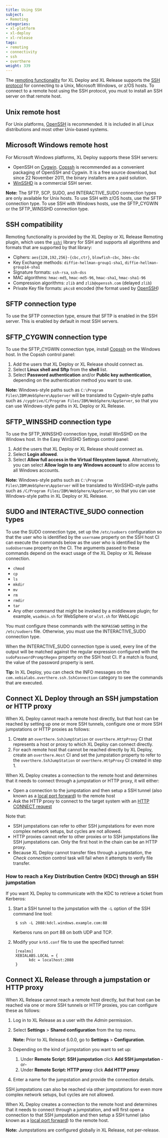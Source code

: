 ```yaml
---
title: Using SSH
subject:
- Remoting
categories:
- xl-platform
- xl-deploy
- xl-release
tags:
- remoting
- connectivity
- ssh
- overthere
weight: 339
---
```


The [remoting functionality](/xl-platform/concept/remoting-plugin.html) for XL Deploy and XL Release supports the [SSH protocol](http://en.wikipedia.org/wiki/Secure_Shell) for connecting to a Unix, Microsoft Windows, or z/OS hosts. To connect to a remote host using the SSH protocol, you must to install an SSH server on that remote host.

## Unix remote host

For Unix platforms, [OpenSSH](http://www.openssh.com/) is recommended. It is included in all Linux distributions and most other Unix-based systems.

## Microsoft Windows remote host

For Microsoft Windows platforms, XL Deploy supports these SSH servers:

* OpenSSH on [Cygwin](http://www.cygwin.com/). [Copssh](http://www.itefix.no/i2/copssh) is recommended as a convenient packaging of OpenSSH and Cygwin. It is a free source download, but since 22 November 2011, the binary installers are a paid solution.
* [WinSSHD](http://www.bitvise.com/winsshd) is a commercial SSH server.

**Note:** The SFTP, SCP, SUDO, and INTERACTIVE_SUDO connection types are only available for Unix hosts. To use SSH with z/OS hosts, use the SFTP connection type. To use SSH with Windows hosts, use the SFTP_CYGWIN or the SFTP_WINSSHD connection type.

## SSH compatibility

Remoting functionality is provided by the XL Deploy or XL Release Remoting plugin, which uses the [`sshj`](https://github.com/shikhar/sshj) library for SSH and supports all algorithms and formats that are supported by that library:

* Ciphers: `aes{128,192,256}-{cbc,ctr}`, `blowfish-cbc`, `3des-cbc`
* Key Exchange methods: `diffie-hellman-group1-sha1`, `diffie-hellman-group14-sha1`
* Signature formats: `ssh-rsa`, `ssh-dss`
* MAC algorithms: `hmac-md5`, `hmac-md5-96`, `hmac-sha1`, `hmac-sha1-96`
* Compression algorithms: `zlib` and `zlib@openssh.com` (delayed `zlib`)
* Private Key file formats: `pkcs8` encoded (the format used by [OpenSSH](http://www.openssh.com/))

## SFTP connection type

To use the SFTP connection type, ensure that SFTP is enabled in the SSH server. This is enabled by default in most SSH servers.

## SFTP_CYGWIN connection type

To use the SFTP_CYGWIN connection type, install [Copssh](http://www.itefix.no/i2/copssh) on the Windows host. In the Copssh control panel:

1. Add the users that XL Deploy or XL Release should connect as.
1. Select **Linux shell and Sftp** from the **shell** list.
1. Select **Password authentication** and/or **Public key authentication**, depending on the authentication method you want to use.

**Note:** Windows-style paths such as `C:\Program Files\IBM\WebSphere\AppServer` will be translated to Cygwin-style paths such as `/cygdrive/C/Program Files/IBM/WebSphere/AppServer`, so that you can use Windows-style paths in XL Deploy or XL Release.

## SFTP_WINSSHD connection type

To use the SFTP_WINSSHD connection type, install WinSSHD on the Windows host. In the Easy WinSSHD Settings control panel:

1. Add the users that XL Deploy or XL Release should connect as.
1. Select **Login allowed**.
1. Select **Allow full access in the Virtual filesystem layout**. Alternatively, you can select **Allow login to any Windows account** to allow access to all Windows accounts.

**Note:** Windows-style paths such as `C:\Program Files\IBM\WebSphere\AppServer` will be translated to WinSSHD-style paths such as `/C/Program Files/IBM/WebSphere/AppServer`, so that you can use Windows-style paths in XL Deploy or XL Release.

## SUDO and INTERACTIVE_SUDO connection types

To use the SUDO connection type, set up the `/etc/sudoers` configuration so that the user who is identified by the `username` property on the SSH host CI can execute the commands below as the user who is identified by the `sudoUsername` property on the CI. The arguments passed to these commands depend on the exact usage of the XL Deploy or XL Release connection.

* `chmod`
* `cp`
* `ls`
* `mkdir`
* `mv`
* `rm`
* `rmdir`
* `tar`
* Any other command that might be invoked by a middleware plugin; for example, `wsadmin.sh` for WebSphere or `wlst.sh` for WebLogic

You must configure these commands with the `NOPASSWD` setting in the `/etc/sudoers` file. Otherwise, you must use the INTERACTIVE_SUDO connection type.

When the INTERACTIVE_SUDO connection type is used, every line of the output will be matched against the regular expression configured with the `sudoPasswordPromptRegex` property on the SSH host CI. If a match is found, the value of the password property is sent.

**Tip:** In XL Deploy, you can check the INFO messages on the `com.xebialabs.overthere.ssh.SshConnection` category to see the commands that are executed.

## Connect XL Deploy through an SSH jumpstation or HTTP proxy

When XL Deploy cannot reach a remote host directly, but that host can be reached by setting up one or more SSH tunnels, configure one or more SSH jumpstations or HTTP proxies as follows:

1. Create an `overthere.SshJumpStation` or `overthere.HttpProxy` CI that represents a host or proxy to which XL Deploy can connect directly.
1. For each remote host that cannot be reached directly by XL Deploy, create an `overthere.Host` CI and set the jumpstation property to refer to the `overthere.SshJumpStation` or `overthere.HttpProxy` CI created in step 1.

When XL Deploy creates a connection to the remote host and determines that it needs to connect through a jumpstation or HTTP proxy, it will either:

* Open a connection to the jumpstation and then setup a SSH tunnel (also known as a [local port forward](https://en.wikipedia.org/wiki/Port_forwarding#Local_port_forwarding)) to the remote host
* Ask the HTTP proxy to connect to the target system with an [HTTP CONNECT request](https://en.wikipedia.org/wiki/HTTP_tunnel#HTTP_CONNECT_tunneling)

Note that:

* SSH jumpstations can refer to other SSH jumpstations for even more complex network setups, but cycles are not allowed.
* HTTP proxies cannot refer to other proxies or to SSH jumpstations like SSH jumpstations can. Only the first host in the chain can be an HTTP proxy.
* Because XL Deploy cannot transfer files through a jumpstation, the *Check connection* control task will fail when it attempts to verify file transfer.

### How to reach a Key Distribution Centre (KDC) through an SSH jumpstation

If you want XL Deploy to communicate with the KDC to retrieve a ticket from Kerberos:

1. Start a SSH tunnel to the jumpstation with the `-L` option of the SSH command line tool:

        $ ssh -L 2088:kdcl.windows.example.com:88

    Kerberos runs on port 88 on both UDP and TCP.

1. Modify your `krb5.conf` file to use the specified tunnel:

        [realms]
        XEBIALABS.LOCAL = {
              kdc = localhost:2088
        }

## Connect XL Release through a jumpstation or HTTP proxy

When XL Release cannot reach a remote host directly, but that host can be reached via one or more SSH tunnels or HTTP proxies, you can configure these as follows:

1. Log in to XL Release as a user with the *Admin* permission.
1. Select **Settings** > **Shared configuration** from the top menu.

    **Note:** Prior to XL Release 6.0.0, go to **Settings** > **Configuration**.

1. Depending on the kind of jumpstation you want to set up:
    1. Under **Remote Script: SSH jumpstation** click **Add SSH jumpstation** -or-
    1. Under **Remote Script: HTTP proxy** click **Add HTTP proxy**
1. Enter a name for the jumpstation and provide the connection details.

SSH jumpstations can also be reached via other jumpstations for even more complex network setups, but cycles are not allowed.

When XL Deploy creates a connection to the remote host and determines that it needs to connect through a jumpstation, and will first open a connection to that SSH jumpstation and then setup a SSH tunnel (also known as a [local port forward](https://en.wikipedia.org/wiki/Port_forwarding#Local_port_forwarding)) to the remote host.

**Note:** Jumpstations are configured globally in XL Release, not per-release.
